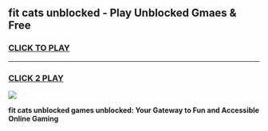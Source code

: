 
## fit cats unblocked - Play Unblocked Gmaes & Free
<h3>
<a href="https://news.freeplayer.one?title=fit_cats_unblocked&ref=16F">CLICK TO PLAY</a></h3>
<hr>

<h3>
<a href="https://news.freeplayer.one?title=fit_cats_unblocked&ref=16F">CLICK 2 PLAY</a>
  
</h3>

<a href="https://news.freeplayer.one?title=fit_cats_unblocked&ref=16F/"><img src="https://clearcache.store/games.png"></a>


**fit cats unblocked games unblocked: Your Gateway to Fun and Accessible Online Gaming**

